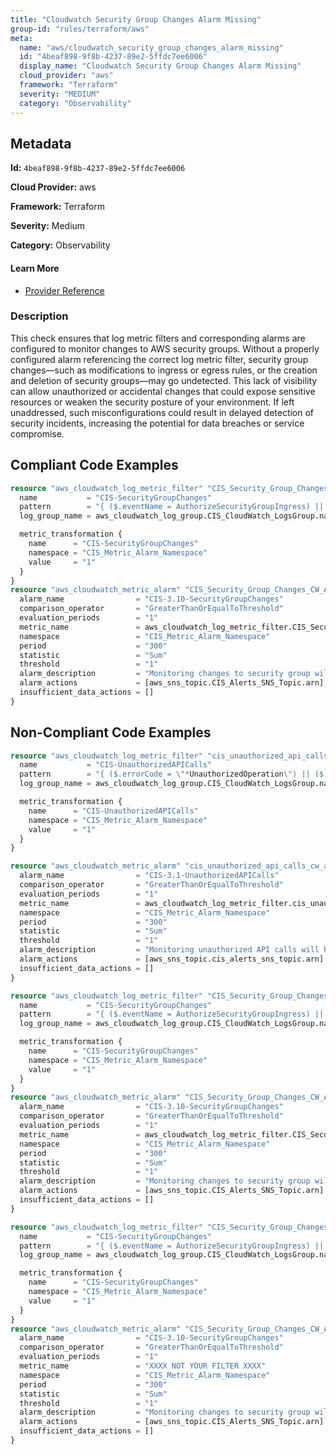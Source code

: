 ```yaml
---
title: "Cloudwatch Security Group Changes Alarm Missing"
group-id: "rules/terraform/aws"
meta:
  name: "aws/cloudwatch_security_group_changes_alarm_missing"
  id: "4beaf898-9f8b-4237-89e2-5ffdc7ee6006"
  display_name: "Cloudwatch Security Group Changes Alarm Missing"
  cloud_provider: "aws"
  framework: "Terraform"
  severity: "MEDIUM"
  category: "Observability"
---
```

## Metadata

**Id:** `4beaf898-9f8b-4237-89e2-5ffdc7ee6006`

**Cloud Provider:** aws

**Framework:** Terraform

**Severity:** Medium

**Category:** Observability

#### Learn More

 - [Provider Reference](https://registry.terraform.io/providers/hashicorp/aws/latest/docs/resources/cloudwatch_log_metric_filter#pattern)

### Description

 This check ensures that log metric filters and corresponding alarms are configured to monitor changes to AWS security groups. Without a properly configured alarm referencing the correct log metric filter, security group changes—such as modifications to ingress or egress rules, or the creation and deletion of security groups—may go undetected. This lack of visibility can allow unauthorized or accidental changes that could expose sensitive resources or weaken the security posture of your environment. If left unaddressed, such misconfigurations could result in delayed detection of security incidents, increasing the potential for data breaches or service compromise.


## Compliant Code Examples
```terraform
resource "aws_cloudwatch_log_metric_filter" "CIS_Security_Group_Changes_Metric_Filter" {
  name           = "CIS-SecurityGroupChanges"
  pattern        = "{ ($.eventName = AuthorizeSecurityGroupIngress) || ($.eventName = AuthorizeSecurityGroupEgress) || ($.eventName = RevokeSecurityGroupIngress) || ($.eventName = RevokeSecurityGroupEgress) || ($.eventName = CreateSecurityGroup) || ($.eventName = DeleteSecurityGroup)}"
  log_group_name = aws_cloudwatch_log_group.CIS_CloudWatch_LogsGroup.name

  metric_transformation {
    name      = "CIS-SecurityGroupChanges"
    namespace = "CIS_Metric_Alarm_Namespace"
    value     = "1"
  }
}
resource "aws_cloudwatch_metric_alarm" "CIS_Security_Group_Changes_CW_Alarm" {
  alarm_name                = "CIS-3.10-SecurityGroupChanges"
  comparison_operator       = "GreaterThanOrEqualToThreshold"
  evaluation_periods        = "1"
  metric_name               = aws_cloudwatch_log_metric_filter.CIS_Security_Group_Changes_Metric_Filter.id
  namespace                 = "CIS_Metric_Alarm_Namespace"
  period                    = "300"
  statistic                 = "Sum"
  threshold                 = "1"
  alarm_description         = "Monitoring changes to security group will help ensure that resources and services are not unintentionally exposed."
  alarm_actions             = [aws_sns_topic.CIS_Alerts_SNS_Topic.arn]
  insufficient_data_actions = []
}

```
## Non-Compliant Code Examples
```terraform
resource "aws_cloudwatch_log_metric_filter" "cis_unauthorized_api_calls_metric_filter" {
  name           = "CIS-UnauthorizedAPICalls"
  pattern        = "{ ($.errorCode = \"*UnauthorizedOperation\") || ($.errorCode = \"AccessDenied*\") }"
  log_group_name = aws_cloudwatch_log_group.CIS_CloudWatch_LogsGroup.name

  metric_transformation {
    name      = "CIS-UnauthorizedAPICalls"
    namespace = "CIS_Metric_Alarm_Namespace"
    value     = "1"
  }
}

resource "aws_cloudwatch_metric_alarm" "cis_unauthorized_api_calls_cw_alarm" {
  alarm_name                = "CIS-3.1-UnauthorizedAPICalls"
  comparison_operator       = "GreaterThanOrEqualToThreshold"
  evaluation_periods        = "1"
  metric_name               = aws_cloudwatch_log_metric_filter.cis_unauthorized_api_calls_metric_filter.id
  namespace                 = "CIS_Metric_Alarm_Namespace"
  period                    = "300"
  statistic                 = "Sum"
  threshold                 = "1"
  alarm_description         = "Monitoring unauthorized API calls will help reveal application errors and may reduce time to detect malicious activity."
  alarm_actions             = [aws_sns_topic.cis_alerts_sns_topic.arn]
  insufficient_data_actions = []
}

```

```terraform
resource "aws_cloudwatch_log_metric_filter" "CIS_Security_Group_Changes_Metric_Filter" {
  name           = "CIS-SecurityGroupChanges"
  pattern        = "{ ($.eventName = AuthorizeSecurityGroupIngress) || ($.eventName = RevokeSecurityGroupIngress) || ($.eventName = CreateSecurityGroup) || ($.eventName = DeleteSecurityGroup)}"
  log_group_name = aws_cloudwatch_log_group.CIS_CloudWatch_LogsGroup.name

  metric_transformation {
    name      = "CIS-SecurityGroupChanges"
    namespace = "CIS_Metric_Alarm_Namespace"
    value     = "1"
  }
}
resource "aws_cloudwatch_metric_alarm" "CIS_Security_Group_Changes_CW_Alarm" {
  alarm_name                = "CIS-3.10-SecurityGroupChanges"
  comparison_operator       = "GreaterThanOrEqualToThreshold"
  evaluation_periods        = "1"
  metric_name               = aws_cloudwatch_log_metric_filter.CIS_Security_Group_Changes_Metric_Filter.id
  namespace                 = "CIS_Metric_Alarm_Namespace"
  period                    = "300"
  statistic                 = "Sum"
  threshold                 = "1"
  alarm_description         = "Monitoring changes to security group will help ensure that resources and services are not unintentionally exposed."
  alarm_actions             = [aws_sns_topic.CIS_Alerts_SNS_Topic.arn]
  insufficient_data_actions = []
}

```

```terraform
resource "aws_cloudwatch_log_metric_filter" "CIS_Security_Group_Changes_Metric_Filter" {
  name           = "CIS-SecurityGroupChanges"
  pattern        = "{ ($.eventName = AuthorizeSecurityGroupIngress) || ($.eventName = AuthorizeSecurityGroupEgress) || ($.eventName = RevokeSecurityGroupIngress) || ($.eventName = RevokeSecurityGroupEgress) || ($.eventName = CreateSecurityGroup) || ($.eventName = DeleteSecurityGroup)}"
  log_group_name = aws_cloudwatch_log_group.CIS_CloudWatch_LogsGroup.name

  metric_transformation {
    name      = "CIS-SecurityGroupChanges"
    namespace = "CIS_Metric_Alarm_Namespace"
    value     = "1"
  }
}
resource "aws_cloudwatch_metric_alarm" "CIS_Security_Group_Changes_CW_Alarm" {
  alarm_name                = "CIS-3.10-SecurityGroupChanges"
  comparison_operator       = "GreaterThanOrEqualToThreshold"
  evaluation_periods        = "1"
  metric_name               = "XXXX NOT YOUR FILTER XXXX"
  namespace                 = "CIS_Metric_Alarm_Namespace"
  period                    = "300"
  statistic                 = "Sum"
  threshold                 = "1"
  alarm_description         = "Monitoring changes to security group will help ensure that resources and services are not unintentionally exposed."
  alarm_actions             = [aws_sns_topic.CIS_Alerts_SNS_Topic.arn]
  insufficient_data_actions = []
}

```